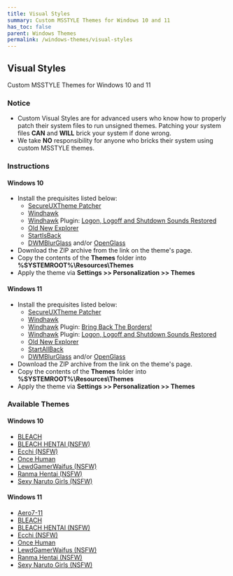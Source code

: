 ```yaml
---
title: Visual Styles
summary: Custom MSSTYLE Themes for Windows 10 and 11
has_toc: false
parent: Windows Themes
permalink: /windows-themes/visual-styles
---
```


## Visual Styles
Custom MSSTYLE Themes for Windows 10 and 11

### Notice

- Custom Visual Styles are for advanced users who know how to properly patch their system files to run unsigned themes. Patching your system files **CAN** and **WILL** brick your system if done wrong.
- We take **NO** responsibility for anyone who bricks their system using custom MSSTYLE themes.

### Instructions

#### Windows 10

- Install the prequisites listed below:
    - [SecureUXTheme Patcher](https://github.com/namazso/SecureUxTheme/)
    - [Windhawk](https://windhawk.net/)
    - [Windhawk](https://windhawk.net/) Plugin: [Logon, Logoff and Shutdown Sounds Restored](https://windhawk.net/mods/logon-logoff-shutdown-sounds/)
    - [Old New Explorer](https://msfn.org/board/topic/170375-oldnewexplorer-119/)
    - [StartIsBack](https://www.startisback.com/)
    - [DWMBlurGlass](https://github.com/Maplespe/DWMBlurGlass) and/or [OpenGlass](https://virtualcustoms.net/showthread.php/88998-OpenGlass-Installer-for-Windows-11-22H2)
- Download the ZIP archive from the link on the theme's page.
- Copy the contents of the **Themes** folder into **%SYSTEMROOT%\Resources\Themes**
- Apply the theme via **Settings >> Personalization >> Themes**


#### Windows 11

- Install the prequisites listed below:
    - [SecureUXTheme Patcher](https://github.com/namazso/SecureUxTheme/)
    - [Windhawk](https://windhawk.net/)
    - [Windhawk](https://windhawk.net/) Plugin: [Bring Back The Borders!](https://windhawk.net/mods/w11-dwm-fix)
    - [Windhawk](https://windhawk.net/) Plugin: [Logon, Logoff and Shutdown Sounds Restored](https://windhawk.net/mods/logon-logoff-shutdown-sounds/)
    - [Old New Explorer](https://msfn.org/board/topic/170375-oldnewexplorer-119/)
    - [StartAllBack](https://www.startallback.com/)
    - [DWMBlurGlass](https://github.com/Maplespe/DWMBlurGlass) and/or [OpenGlass](https://virtualcustoms.net/showthread.php/88998-OpenGlass-Installer-for-Windows-11-22H2)
- Download the ZIP archive from the link on the theme's page.
- Copy the contents of the **Themes** folder into **%SYSTEMROOT%\Resources\Themes**
- Apply the theme via **Settings >> Personalization >> Themes**

### Available Themes

#### Windows 10

- [BLEACH](/WindowsThemes/VisualStyles/Windows10/Bleach)
- [BLEACH HENTAI (NSFW)](/WindowsThemes/VisualStyles/Windows10/BleachHentai)
- [Ecchi (NSFW)](/WindowsThemes/VisualStyles/Windows10/Ecchi)
- [Once Human](/WindowsThemes/VisualStyles/Windows10/OnceHuman)
- [LewdGamerWaifus (NSFW)](/WindowsThemes/VisualStyles/Windows10/LewdGamerWaifus)
- [Ranma Hentai (NSFW)](/WindowsThemes/VisualStyles/Windows10/RanmaHentai)
- [Sexy Naruto Girls (NSFW)](/WindowsThemes/VisualStyles/Windows10/SexyNarutoGirls)

#### Windows 11

- [Aero7-11](/WindowsThemes/VisualStyles/Windows11/Aero7-11)
- [BLEACH](/WindowsThemes/VisualStyles/Windows11/Bleach)
- [BLEACH HENTAI (NSFW)](/WindowsThemes/VisualStyles/Windows11/BleachHentai)
- [Ecchi (NSFW)](/WindowsThemes/VisualStyles/Windows11/Ecchi)
- [Once Human](/WindowsThemes/VisualStyles/Windows11/OnceHuman)
- [LewdGamerWaifus (NSFW)](/WindowsThemes/VisualStyles/Windows11/LewdGamerWaifus)
- [Ranma Hentai (NSFW)](/WindowsThemes/VisualStyles/Windows11/RanmaHentai)
- [Sexy Naruto Girls (NSFW)](/WindowsThemes/VisualStyles/Windows11/SexyNarutoGirls)

